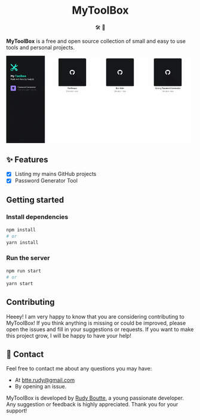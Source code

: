 <h1 align="center">MyToolBox</h1>


<p align="center">🛠️ 🧰</p>

**MyToolBox** is a free and open source collection of small and easy to use tools and personal projects.

<p align="center">
  <img src="assets/web-demo.gif" alt="Web interface demo GIF" />
</p>

## ✨ Features

 - [X] Listing my mains GitHub projects
 - [X] Password Generator Tool

## Getting started

### Install dependencies
```bash
npm install
# or
yarn install
```

### Run the server
```bash
npm run start
# or
yarn start
```

## Contributing

Heeey! I am very happy to know that you are considering contributing to MyToolBox! If you think anything is missing or could be improved, please open the issues and fill in your suggestions or requests. If you want to make this project grow, I will be happy to have your help!

## 💌 Contact

Feel free to contact me about any questions you may have:
* At [btte.rudy@gmail.com](mailto:btte.rudy@gmail.com)
* By opening an issue.

MyToolBox is developed by [Rudy Boutte](https://github.com/boutterudy), a young passionate developer. Any suggestion or feedback is highly appreciated. Thank you for your support!
